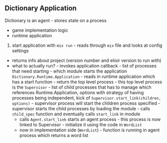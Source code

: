 ## Dictionary Application

Dictionary is an agent - stores state on a process
 - game implementation logic
 - runtime application

 1. start application with `mix run` - reads through `mix` file and looks at config settings
   - returns info about project (version number and elixir version to run with)
   - what to actually run? - invokes application callback - list of processes that need starting
    - which module starts the application `Dictionary.Runtime.Application`
    - reads in runtime application which has a start function - return the top level process
    - this top level process is the `Supervisor` - list of child processes that has to manage which references
    Runtime.Application, options with strategy of having processes being independent, kick of `Supervisor.start_link(children, options)`
    - supervisor process will start the children process specified
    - supervisor starts the child processes by loading the module - calls `child_spec` function and eventually calls `start_link` in module
      - calls `Agent.start_link` starts an agent process - this process is now linked to Supervisor - initialize it using the code in `WordList`
      - now in implementation side (`WordList`) - function is running in agent process which returns a word list
